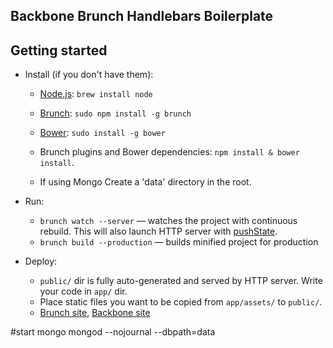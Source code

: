 ## Backbone Brunch Handlebars Boilerplate

## Getting started

* Install (if you don't have them):
    * [Node.js](http://nodejs.org): `brew install node`
    * [Brunch](http://brunch.io): `sudo npm install -g brunch`
    * [Bower](http://bower.io): `sudo install -g bower`
    * Brunch plugins and Bower dependencies: `npm install & bower install`.

    * If using Mongo
        Create a 'data' directory in the root.

* Run:
    * `brunch watch --server` — watches the project with continuous rebuild. This will also launch HTTP server with [pushState](https://developer.mozilla.org/en-US/docs/Web/Guide/API/DOM/Manipulating_the_browser_history).
    * `brunch build --production` — builds minified project for production
* Deploy:
    * `public/` dir is fully auto-generated and served by HTTP server.  Write your code in `app/` dir.
    * Place static files you want to be copied from `app/assets/` to `public/`.
    * [Brunch site](http://brunch.io), [Backbone site](http://backbonejs.org/)



#start mongo
mongod --nojournal --dbpath=data